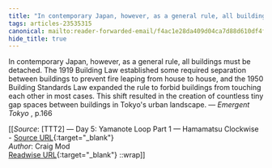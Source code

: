 ```yaml
---
title: "In contemporary Japan, however, as a general rule, all buildings ..."
tags: articles-23535315
canonical: mailto:reader-forwarded-email/f4ac1e28da409d04ca7d88d610df4fb2
hide_title: true
---
```


In contemporary Japan, however, as a general rule, all buildings must be detached. The 1919 Building Law established some required separation between buildings to prevent fire leaping from house to house, and the 1950 Building Standards Law expanded the rule to forbid buildings from touching each other in most cases. This shift resulted in the creation of countless tiny gap spaces between buildings in Tokyo's urban landscape. — *Emergent Tokyo* , p.166


[[_Source_: [TTT2] — Day 5: Yamanote Loop Part 1 — Hamamatsu Clockwise - [Source URL](mailto:reader-forwarded-email/f4ac1e28da409d04ca7d88d610df4fb2){:target="_blank"}<br>
_Author_: Craig Mod<br>
[Readwise URL](https://readwise.io/open/460922080){:target="_blank"}
::wrap]]